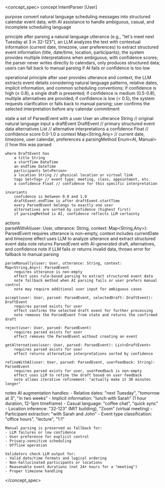 <concept_spec>
concept IntentParser [User]

purpose
    convert natural language scheduling messages into structured calendar event data,
    with AI assistance to handle ambiguous, casual, and incomplete scheduling language

principle
    after parsing a natural language utterance (e.g., "let's meet next Tuesday at 3 in 32-123"),
    an LLM analyzes the text with contextual information (current date, timezone, user preferences)
    to extract structured event information (title, date/time, location, participants);
    the system provides multiple interpretations when ambiguous, with confidence scores;
    the parser never writes directly to calendars, only produces structured data;
    users can fall back to manual parsing if AI fails or confidence is too low

operational principle
    after user provides utterance and context,
    the LLM extracts event details considering natural language patterns, relative dates,
    implicit information, and common scheduling conventions;
    if confidence is high (≥ 0.8), a single draft is presented;
    if confidence is medium (0.5-0.8), multiple alternatives are provided;
    if confidence is low (< 0.5), the system requests clarification or falls back to manual parsing;
    user confirms the selected interpretation before any calendar commitment

state
    a set of ParsedEvent with
        a user User
        an utterance String // original natural language input
        a draftEvent DraftEvent // primary structured event data
        alternatives List<DraftEvent> // alternative interpretations
        a confidence Float // confidence score 0.0-1.0
        a context Map<String,Any> // current date, timezone, user calendar, preferences
        a parsingMethod Enum<AI, Manual> // how this was parsed

    where DraftEvent has
        a title String
        a startTime DateTime
        an endTime DateTime
        participants Set<Person>
        a location String // physical location or virtual link
        tags Set<Tag> // event type: meeting, class, appointment, etc.
        a confidence Float // confidence for this specific interpretation

    invariants
        confidence is between 0.0 and 1.0
        draftEvent.endTime is after draftEvent.startTime
        every ParsedEvent belongs to exactly one user
        alternatives are sorted by confidence (highest first)
        if parsingMethod is AI, confidence reflects LLM certainty

actions    
    parseWithAI(user: User, utterance: String, context: Map<String,Any>): ParsedEvent
        requires utterance is non-empty, context includes currentDate and timezone
        effect uses LLM to analyze utterance and extract structured event data
        note returns ParsedEvent with AI-generated draft, alternatives, and confidence
        note if LLM fails or returns invalid data, throws error for fallback to manual parsing

    parseManually(user: User, utterance: String, context: Map<String,Any>): ParsedEvent
        requires utterance is non-empty
        effect uses rule-based parsing to extract structured event data
        note fallback method when AI parsing fails or user prefers manual control
        note may require additional user input for ambiguous cases

    accept(user: User, parsed: ParsedEvent, selectedDraft: DraftEvent): DraftEvent
        requires parsed exists for user
        effect confirms the selected draft event for further processing
        note removes the ParsedEvent from state and returns the confirmed draft

    reject(user: User, parsed: ParsedEvent)
        requires parsed exists for user
        effect removes the ParsedEvent without creating an event

    getAlternatives(user: User, parsed: ParsedEvent): List<DraftEvent>
        requires parsed exists for user
        effect returns alternative interpretations sorted by confidence

    refineWithAI(user: User, parsed: ParsedEvent, userFeedback: String): ParsedEvent
        requires parsed exists for user, userFeedback is non-empty
        effect uses LLM to refine the draft based on user feedback
        note allows iterative refinement: "actually make it 30 minutes longer"

notes
    AI augmentation handles:
    - Relative dates: "next Tuesday", "tomorrow at 3", "in two weeks"
    - Implicit information: "lunch with Sarah" (1 hour duration, 12-1pm timeframe)
    - Casual language: "coffee chat", "quick sync"
    - Location inference: "32-123" (MIT building), "Zoom" (virtual meeting)
    - Participant extraction: "with Sarah and John"
    - Event type classification: "office hours", "lecture", "1:1"
    
    Manual parsing is preserved as fallback for:
    - LLM failures or low confidence
    - User preference for explicit control
    - Privacy-sensitive scheduling
    - Offline operation
    
    Validators check LLM output for:
    - Valid date/time formats and logical ordering
    - Non-hallucinated participants or locations
    - Reasonable event durations (not 24+ hours for a "meeting")
    - Proper timezone handling
    
</concept_spec>
